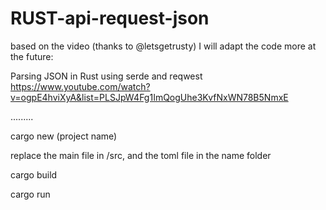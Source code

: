 # RUST-api-request-json

based on the video (thanks to @letsgetrusty) I will adapt the code more at the future:

Parsing JSON in Rust using serde and reqwest
https://www.youtube.com/watch?v=ogpE4hviXyA&list=PLSJpW4Fg1ImQogUhe3KvfNxWN78B5NmxE

.........

cargo new (project name)

replace the main file in /src, and the toml file in the name folder

cargo build

cargo run
